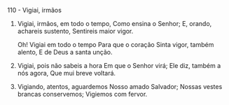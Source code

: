 110 - Vigiai, irmãos

1. Vigiai, irmãos, em todo o tempo,
   Como ensina o Senhor;
   E, orando, achareis sustento,
   Sentireis maior vigor.

   Oh! Vigiai em todo o tempo
   Para que o coração
   Sinta vigor, também alento,
   E de Deus a santa unção.

2. Vigiai, pois não sabeis a hora
   Em que o Senhor virá;
   Ele diz, também a nós agora,
   Que mui breve voltará.

3. Vigiando, atentos, aguardemos
   Nosso amado Salvador;
   Nossas vestes brancas conservemos;
   Vigiemos com fervor.
